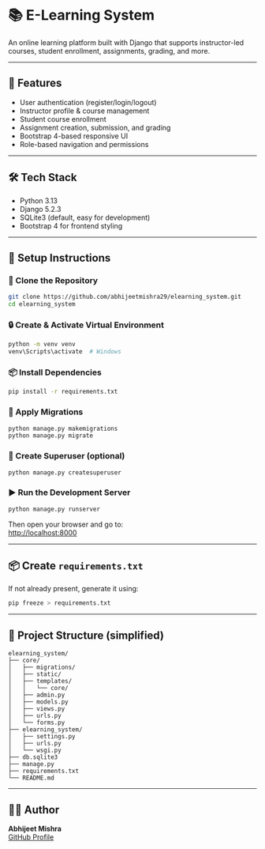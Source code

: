 # 📚 E-Learning System

An online learning platform built with Django that supports instructor-led courses, student enrollment, assignments, grading, and more.

---

## 🚀 Features

- User authentication (register/login/logout)
- Instructor profile & course management
- Student course enrollment
- Assignment creation, submission, and grading
- Bootstrap 4-based responsive UI
- Role-based navigation and permissions

---

## 🛠️ Tech Stack

- Python 3.13
- Django 5.2.3
- SQLite3 (default, easy for development)
- Bootstrap 4 for frontend styling

---

## 🧪 Setup Instructions

### 🔁 Clone the Repository

```bash
git clone https://github.com/abhijeetmishra29/elearning_system.git
cd elearning_system
```

### 🔒 Create & Activate Virtual Environment

```bash
python -m venv venv
venv\Scripts\activate  # Windows
```

### 📦 Install Dependencies

```bash
pip install -r requirements.txt
```

### 🔄 Apply Migrations

```bash
python manage.py makemigrations
python manage.py migrate
```

### 👤 Create Superuser (optional)

```bash
python manage.py createsuperuser
```

### ▶️ Run the Development Server

```bash
python manage.py runserver
```

Then open your browser and go to:  
[http://localhost:8000](http://localhost:8000)

---

## 📦 Create `requirements.txt`

If not already present, generate it using:

```bash
pip freeze > requirements.txt
```

---

## 📁 Project Structure (simplified)

```
elearning_system/
├── core/
│   ├── migrations/
│   ├── static/
│   ├── templates/
│   │   └── core/
│   ├── admin.py
│   ├── models.py
│   ├── views.py
│   ├── urls.py
│   └── forms.py
├── elearning_system/
│   ├── settings.py
│   ├── urls.py
│   └── wsgi.py
├── db.sqlite3
├── manage.py
├── requirements.txt
└── README.md
```

---

## 🧑‍💻 Author

**Abhijeet Mishra**  
[GitHub Profile](https://github.com/abhijeetmishra29)

